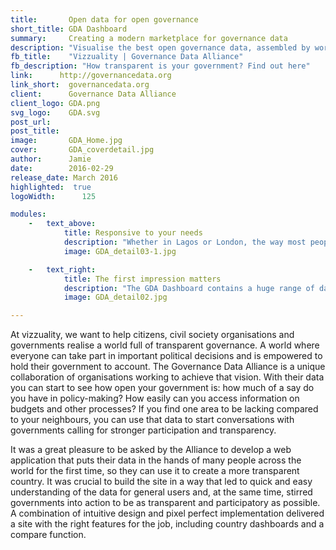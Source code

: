 ```yaml
---
title:       Open data for open governance
short_title: GDA Dashboard
summary:     Creating a modern marketplace for governance data
description: "Visualise the best open governance data, assembled by world-class organisations, to see if your government could be more transparent"
fb_title:    "Vizzuality | Governance Data Alliance"
fb_description: "How transparent is your government? Find out here"
link:      http://governancedata.org  
link_short:  governancedata.org
client:      Governance Data Alliance
client_logo: GDA.png
svg_logo:    GDA.svg
post_url:    
post_title:  
image:       GDA_Home.jpg
cover:       GDA_coverdetail.jpg
author:      Jamie
date:        2016-02-29
release_date: March 2016     
highlighted:  true
logoWidth:      125

modules:
    -   text_above:
            title: Responsive to your needs
            description: "Whether in Lagos or London, the way most people learn about the world is through their phones. This is especially the case in less developed countries, where mobiles are providing new ways of communicating to hundreds of millions of people. It’s these people we want to benefit most from the data in the dashboard, so it was only logical that we adopted mobile first principles, so the site looks just as good on a phone or tablet as it does on a laptop or conference projector."
            image: GDA_detail03-1.jpg

    -   text_right:
            title: The first impression matters
            description: "The GDA Dashboard contains a huge range of datasets. For a new pair of eyes, rows and rows of numbers can be pretty daunting. But humans are fantastic at finding meaning when presented with the same data in a more visual and appealing way. An intuitive and striking colour scheme on the country and compare pages draws your attention from the first glance so any user, no matter their familiarity with the data, can find insight with ease."
            image: GDA_detail02.jpg

---
```

At vizzuality, we want to help citizens, civil society organisations and governments realise a world full of transparent governance. A world where everyone can take part in important political decisions and is empowered to hold their government to account. The Governance Data Alliance is a unique collaboration of organisations working to achieve that vision. With their data you can start to see how open your government is: how much of a say do you have in policy-making? How easily can you access information on budgets and other processes? If you find one area to be lacking compared to your neighbours, you can use that data to start conversations with governments calling for stronger participation and transparency. 

It was a great pleasure to be asked by the Alliance to develop a web application that puts their data in the hands of many people across the world for the first time, so they can use it to create a more transparent country. It was crucial to build the site in a way that led to quick and easy understanding of the data for general users and, at the same time, stirred governments into action to be as transparent and participatory as possible. A combination of intuitive design and pixel perfect implementation delivered a site with the right features for the job, including country dashboards and a compare function. 